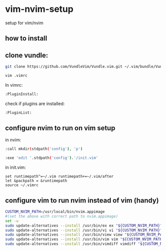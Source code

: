 # vim-nvim-setup
setup for vim/nvim

## how to install

## clone vundle:

```bash
git clone https://github.com/VundleVim/Vundle.vim.git ~/.vim/bundle/Vundle.vim
```

```bash
vim .vimrc
```

In vimrc:

```bash
:PluginInstall:
```

check if plugins are installed:

```bash
:PluginList:
```

## configure nvim to run on vim setup

in nvim: 

```bash
:call mkdir(stdpath('config'), 'p')

:exe 'edit '.stdpath('config').'/init.vim'
```

in init.vim:

```
set runtimepath^=~/.vim runtimepath+=~/.vim/after
let &packpath = &runtimepath
source ~/.vimrc
```

## configure vim to run nvim instead of vim (handy)

```bash
CUSTOM_NVIM_PATH=/usr/local/bin/nvim.appimage 
#(set the above with correct path to nvim.appimage)
set -u
sudo update-alternatives --install /usr/bin/ex ex "${CUSTOM_NVIM_PATH}" 110
sudo update-alternatives --install /usr/bin/vi vi "${CUSTOM_NVIM_PATH}" 110
sudo update-alternatives --install /usr/bin/view view "${CUSTOM_NVIM_PATH}" 110
sudo update-alternatives --install /usr/bin/vim vim "${CUSTOM_NVIM_PATH}" 110
sudo update-alternatives --install /usr/bin/vimdiff vimdiff "${CUSTOM_NVIM_PATH}" 110
```


